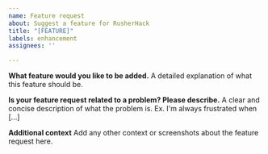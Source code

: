 ```yaml
---
name: Feature request
about: Suggest a feature for RusherHack
title: "[FEATURE]"
labels: enhancement
assignees: ''

---
```


**What feature would you like to be added.**
A detailed explanation of what this feature should be.

**Is your feature request related to a problem? Please describe.**
A clear and concise description of what the problem is. Ex. I'm always frustrated when [...]

**Additional context**
Add any other context or screenshots about the feature request here.
